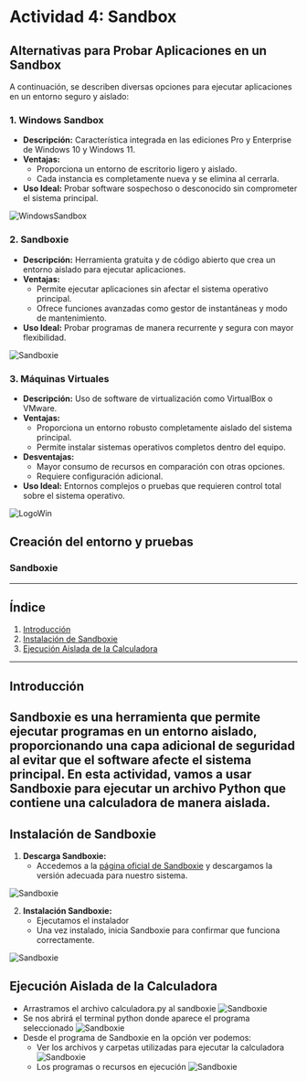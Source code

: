 # Actividad 4: Sandbox

## Alternativas para Probar Aplicaciones en un Sandbox

A continuación, se describen diversas opciones para ejecutar aplicaciones en un entorno seguro y aislado:

### 1. **Windows Sandbox**
- **Descripción:** Característica integrada en las ediciones Pro y Enterprise de Windows 10 y Windows 11.
- **Ventajas:**
  - Proporciona un entorno de escritorio ligero y aislado.
  - Cada instancia es completamente nueva y se elimina al cerrarla.
- **Uso Ideal:** Probar software sospechoso o desconocido sin comprometer el sistema principal.

![WindowsSandbox](./imagenes/bRupB5dRC4AUjfLgs8Rb9T.jpg)

### 2. **Sandboxie**
- **Descripción:** Herramienta gratuita y de código abierto que crea un entorno aislado para ejecutar aplicaciones.
- **Ventajas:**
  - Permite ejecutar aplicaciones sin afectar el sistema operativo principal.
  - Ofrece funciones avanzadas como gestor de instantáneas y modo de mantenimiento.
- **Uso Ideal:** Probar programas de manera recurrente y segura con mayor flexibilidad.

![Sandboxie](./imagenes/sandboxie.png)

### 3. **Máquinas Virtuales**
- **Descripción:** Uso de software de virtualización como VirtualBox o VMware.
- **Ventajas:**
  - Proporciona un entorno robusto completamente aislado del sistema principal.
  - Permite instalar sistemas operativos completos dentro del equipo.
- **Desventajas:**
  - Mayor consumo de recursos en comparación con otras opciones.
  - Requiere configuración adicional.
- **Uso Ideal:** Entornos complejos o pruebas que requieren control total sobre el sistema operativo.

![LogoWin](./imagenes/virtualbox-2h30.jpg)

## Creación del entorno y pruebas

### **Sandboxie**
---
## **Índice**
1. [Introducción](#introducción)
2. [Instalación de Sandboxie](#instalación-de-sandboxie)
3. [Ejecución Aislada de la Calculadora](#ejecución-aislada-de-la-calculadora)
---
## **Introducción**
Sandboxie es una herramienta que permite ejecutar programas en un entorno aislado, proporcionando una capa adicional de seguridad al evitar que el software afecte el sistema principal. En esta actividad, vamos a usar Sandboxie para ejecutar un archivo Python que contiene una calculadora de manera aislada.
---
## **Instalación de Sandboxie**
1. **Descarga Sandboxie:**
   - Accedemos a la [página oficial de Sandboxie](https://sandboxie-plus.com/downloads/) y descargamos la versión adecuada para nuestro sistema.

![Sandboxie](./imagenes/1.JPG)
   
2. **Instalación Sandboxie:**
   - Ejecutamos el instalador 
   - Una vez instalado, inicia Sandboxie para confirmar que funciona correctamente.

![Sandboxie](./imagenes/2.JPG)

## **Ejecución Aislada de la Calculadora**
- Arrastramos el archivo calculadora.py al sandboxie
![Sandboxie](./imagenes/4.JPG)
- Se nos abrirá el terminal python donde aparece el programa seleccionado
![Sandboxie](./imagenes/5.png)
- Desde el programa de Sandboxie en la opción ver podemos:
  - Ver los archivos y carpetas utilizadas para ejecutar la calculadora
![Sandboxie](./imagenes/6.JPG) 
  - Los programas o recursos en ejecución
![Sandboxie](./imagenes/8.JPG) 
